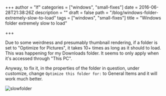 +++
author = "lf"
categories = ["windows", "small-fixes"]
date = 2016-06-28T21:38:26Z
description = ""
draft = false
path = "/blog/windows-folder-extremely-slow-to-load"
tags = ["windows", "small-fixes"]
title = "Windows folder extremely slow to load"

+++

Due to some weirdness and presumably thumbnail rendering, if a folder is set to "Optimize for Pictures", it takes 10+ times as long as it should to load. This was happening for my Downloads folder. It seems to only apply when it's accessed through "This PC".

Anyway, to fix it, in the properties of the folder in question, under customize, change `Optimize this folder for:` to General Items and it will work much better.

![slowfolder](/blog/content/images/2018/02/slowfolder.png)

